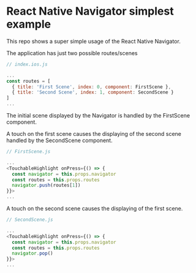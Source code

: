 # React Native Navigator simplest example

This repo shows a super simple usage of the React Native Navigator.

The application has just two possible routes/scenes

```javascript
// index.ios.js

...
const routes = [
  { title: 'First Scene', index: 0, component: FirstScene },
  { title: 'Second Scene', index: 1, component: SecondScene }
]
...
```

The initial scene displayed by the Navigator is handled by the FirstScene component.

A touch on the first scene causes the displaying of the second scene handled by the SecondScene component.

```javascript
// FirstScene.js

...
<TouchableHighlight onPress={() => {
  const navigator = this.props.navigator
  const routes = this.props.routes
  navigator.push(routes[1])
}}>
...
```

A touch on the second scene causes the displaying of the first scene.

```javascript
// SecondScene.js

...
<TouchableHighlight onPress={() => {
  const navigator = this.props.navigator
  const routes = this.props.routes
  navigator.pop()
}}>
...
```
